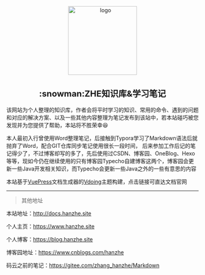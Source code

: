 <p align="center"><a href="https://xugaoyi.com/" target="_blank" rel="noopener noreferrer"><img width="180" src="https://fastly.jsdelivr.net/gh/xugaoyi/image_store/blog/20200409124835.png" alt="logo"></a></p>


<h2 align="center" style="font-size: 22px">:snowman:ZHE知识库&学习笔记</h2>

该网站为个人整理的知识库，作者会将平时学习的知识、常用的命令、遇到的问题和对应的解决方案、以及一些其他内容整理为笔记发布到该站中，若本站碰巧被您发现并为您提供了帮助，本站将不胜荣幸:laughing:

本人最初入行曾使用Word整理笔记，后接触到Typora学习了Markdown语法后就抛弃了Word，配合GIT仓库同步笔记使用很长一段时间， 后来参加工作后记的笔记得少了，不过博客却写的多了，先后使用过CSDN、博客园、OneBlog、Hexo等等，现如今仍在继续使用的只有博客园Typecho自建博客这两个，博客园会更新一些Java开发相关知识，而Typecho会更新一些Java之外的一些有意思的内容

本站基于[VuePress](https://vuepress.vuejs.org)文档生成器的[Vdoing](https://lemotu.com)主题构建，点击链接可直达文档官网

---

> 其他地址

本站地址：http://docs.hanzhe.site

个人主页：https://www.hanzhe.site

个人博客：https://blog.hanzhe.site

博客园地址：https://www.cnblogs.com/hanzhe

码云之前的笔记：https://gitee.com/zhang_hanzhe/Markdown